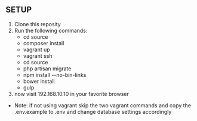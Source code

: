 ## SETUP

1. Clone this reposity
2. Run the following commands:
	- cd source
	- composer install
	- vagrant up
	- vagrant ssh
	- cd source
	- php artisan migrate
	- npm install --no-bin-links
	- bower install
	- gulp
3. now visit 192.168.10.10 in your favorite browser

* Note: if not using vagrant skip the two vagrant commands and copy the .env.example to .env and change database settings accordingly